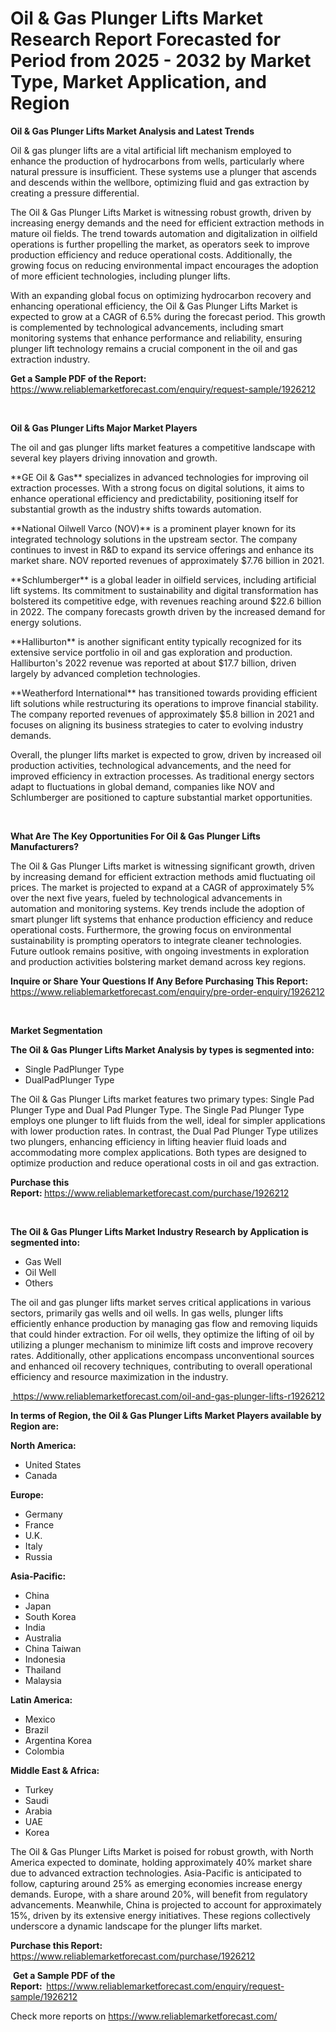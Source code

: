 <p><h1>Oil & Gas Plunger Lifts Market Research Report Forecasted for Period from 2025 -  2032 by Market Type, Market Application, and Region</h1></p><p><strong>Oil & Gas Plunger Lifts Market Analysis and Latest Trends</strong></p>
<p><p>Oil & gas plunger lifts are a vital artificial lift mechanism employed to enhance the production of hydrocarbons from wells, particularly where natural pressure is insufficient. These systems use a plunger that ascends and descends within the wellbore, optimizing fluid and gas extraction by creating a pressure differential. </p><p>The Oil & Gas Plunger Lifts Market is witnessing robust growth, driven by increasing energy demands and the need for efficient extraction methods in mature oil fields. The trend towards automation and digitalization in oilfield operations is further propelling the market, as operators seek to improve production efficiency and reduce operational costs. Additionally, the growing focus on reducing environmental impact encourages the adoption of more efficient technologies, including plunger lifts. </p><p>With an expanding global focus on optimizing hydrocarbon recovery and enhancing operational efficiency, the Oil & Gas Plunger Lifts Market is expected to grow at a CAGR of 6.5% during the forecast period. This growth is complemented by technological advancements, including smart monitoring systems that enhance performance and reliability, ensuring plunger lift technology remains a crucial component in the oil and gas extraction industry.</p></p>
<p><strong>Get a Sample PDF of the Report:&nbsp;</strong> <a href="https://www.reliablemarketforecast.com/enquiry/request-sample/1926212?utm_campaign=1888&utm_medium=2&utm_source=Github&utm_content=ia&utm_term=15012025&utm_id=oil-gas-plunger-lifts">https://www.reliablemarketforecast.com/enquiry/request-sample/1926212</a></p>
<p>&nbsp;</p>
<p><strong>Oil & Gas Plunger Lifts Major Market Players</strong></p>
<p><p>The oil and gas plunger lifts market features a competitive landscape with several key players driving innovation and growth. </p><p>**GE Oil & Gas** specializes in advanced technologies for improving oil extraction processes. With a strong focus on digital solutions, it aims to enhance operational efficiency and predictability, positioning itself for substantial growth as the industry shifts towards automation.</p><p>**National Oilwell Varco (NOV)** is a prominent player known for its integrated technology solutions in the upstream sector. The company continues to invest in R&D to expand its service offerings and enhance its market share. NOV reported revenues of approximately $7.76 billion in 2021.</p><p>**Schlumberger** is a global leader in oilfield services, including artificial lift systems. Its commitment to sustainability and digital transformation has bolstered its competitive edge, with revenues reaching around $22.6 billion in 2022. The company forecasts growth driven by the increased demand for energy solutions.</p><p>**Halliburton** is another significant entity typically recognized for its extensive service portfolio in oil and gas exploration and production. Halliburton's 2022 revenue was reported at about $17.7 billion, driven largely by advanced completion technologies.</p><p>**Weatherford International** has transitioned towards providing efficient lift solutions while restructuring its operations to improve financial stability. The company reported revenues of approximately $5.8 billion in 2021 and focuses on aligning its business strategies to cater to evolving industry demands.</p><p>Overall, the plunger lifts market is expected to grow, driven by increased oil production activities, technological advancements, and the need for improved efficiency in extraction processes. As traditional energy sectors adapt to fluctuations in global demand, companies like NOV and Schlumberger are positioned to capture substantial market opportunities.</p></p>
<p>&nbsp;</p>
<p><strong>What Are The Key Opportunities For Oil & Gas Plunger Lifts Manufacturers?</strong></p>
<p><p>The Oil & Gas Plunger Lifts market is witnessing significant growth, driven by increasing demand for efficient extraction methods amid fluctuating oil prices. The market is projected to expand at a CAGR of approximately 5% over the next five years, fueled by technological advancements in automation and monitoring systems. Key trends include the adoption of smart plunger lift systems that enhance production efficiency and reduce operational costs. Furthermore, the growing focus on environmental sustainability is prompting operators to integrate cleaner technologies. Future outlook remains positive, with ongoing investments in exploration and production activities bolstering market demand across key regions.</p></p>
<p><strong>Inquire or Share Your Questions If Any Before Purchasing This Report:</strong> <a href="https://www.reliablemarketforecast.com/enquiry/pre-order-enquiry/1926212?utm_campaign=1888&utm_medium=2&utm_source=Github&utm_content=ia&utm_term=15012025&utm_id=oil-gas-plunger-lifts">https://www.reliablemarketforecast.com/enquiry/pre-order-enquiry/1926212</a></p>
<p>&nbsp;</p>
<p><strong>Market Segmentation</strong></p>
<p><strong>The Oil & Gas Plunger Lifts Market Analysis by types is segmented into:</strong></p>
<p><ul><li>Single PadPlunger Type</li><li>DualPadPlunger Type</li></ul></p>
<p><p>The Oil & Gas Plunger Lifts market features two primary types: Single Pad Plunger Type and Dual Pad Plunger Type. The Single Pad Plunger Type employs one plunger to lift fluids from the well, ideal for simpler applications with lower production rates. In contrast, the Dual Pad Plunger Type utilizes two plungers, enhancing efficiency in lifting heavier fluid loads and accommodating more complex applications. Both types are designed to optimize production and reduce operational costs in oil and gas extraction.</p></p>
<p><strong>Purchase this Report:&nbsp;</strong><a href="https://www.reliablemarketforecast.com/purchase/1926212?utm_campaign=1888&utm_medium=2&utm_source=Github&utm_content=ia&utm_term=15012025&utm_id=oil-gas-plunger-lifts">https://www.reliablemarketforecast.com/purchase/1926212</a></p>
<p>&nbsp;</p>
<p><strong>The Oil & Gas Plunger Lifts Market Industry Research by Application is segmented into:</strong></p>
<p><ul><li>Gas Well</li><li>Oil Well</li><li>Others</li></ul></p>
<p><p>The oil and gas plunger lifts market serves critical applications in various sectors, primarily gas wells and oil wells. In gas wells, plunger lifts efficiently enhance production by managing gas flow and removing liquids that could hinder extraction. For oil wells, they optimize the lifting of oil by utilizing a plunger mechanism to minimize lift costs and improve recovery rates. Additionally, other applications encompass unconventional sources and enhanced oil recovery techniques, contributing to overall operational efficiency and resource maximization in the industry.</p></p>
<p><a href="https://www.reliablemarketforecast.com/oil-and-gas-plunger-lifts-r1926212?utm_campaign=1888&utm_medium=2&utm_source=Github&utm_content=ia&utm_term=15012025&utm_id=oil-gas-plunger-lifts">&nbsp;https://www.reliablemarketforecast.com/oil-and-gas-plunger-lifts-r1926212</a></p>
<p><strong>In terms of Region, the Oil & Gas Plunger Lifts Market Players available by Region are:</strong></p>
<p>
    <p> <strong> North America: </strong>
        <ul>
            <li>United States</li>
            <li>Canada</li>
        </ul>
        </p> 
    <p> <strong> Europe: </strong>
        <ul>
            <li>Germany</li>
            <li>France</li>
            <li>U.K.</li>
            <li>Italy</li>
            <li>Russia</li>
        </ul>
        </p> 
    <p> <strong> Asia-Pacific: </strong>
        <ul>
            <li>China</li>
            <li>Japan</li>
            <li>South Korea</li>
            <li>India</li>
            <li>Australia</li>
            <li>China Taiwan</li>
            <li>Indonesia</li>
            <li>Thailand</li>
            <li>Malaysia</li>
        </ul>
        </p> 
    <p> <strong> Latin America: </strong>
        <ul>
            <li>Mexico</li>
            <li>Brazil</li>
            <li>Argentina Korea</li>
            <li>Colombia</li>
        </ul>
        </p> 
    <p> <strong> Middle East & Africa: </strong>
        <ul>
            <li>Turkey</li>
            <li>Saudi</li>
            <li>Arabia</li>
            <li>UAE</li>
            <li>Korea</li>
        </ul>
    </p>
    </p>
<p><p>The Oil & Gas Plunger Lifts Market is poised for robust growth, with North America expected to dominate, holding approximately 40% market share due to advanced extraction technologies. Asia-Pacific is anticipated to follow, capturing around 25% as emerging economies increase energy demands. Europe, with a share around 20%, will benefit from regulatory advancements. Meanwhile, China is projected to account for approximately 15%, driven by its extensive energy initiatives. These regions collectively underscore a dynamic landscape for the plunger lifts market.</p></p>
<p><strong>Purchase this Report: </strong><a href="https://www.reliablemarketforecast.com/purchase/1926212?utm_campaign=1888&utm_medium=2&utm_source=Github&utm_content=ia&utm_term=15012025&utm_id=oil-gas-plunger-lifts">https://www.reliablemarketforecast.com/purchase/1926212</a></p>
<p>&nbsp;<strong>Get a Sample PDF of the Report:&nbsp;&nbsp;</strong><a href="https://www.reliablemarketforecast.com/enquiry/request-sample/1926212?utm_campaign=1888&utm_medium=2&utm_source=Github&utm_content=ia&utm_term=15012025&utm_id=oil-gas-plunger-lifts">https://www.reliablemarketforecast.com/enquiry/request-sample/1926212</a></p>
<p><strong></strong></p>
<p>Check more reports on <a href="https://www.reliablemarketforecast.com/?utm_campaign=1888&utm_medium=2&utm_source=Github&utm_content=ia&utm_term=15012025&utm_id=oil-gas-plunger-lifts">https://www.reliablemarketforecast.com/</a></p>